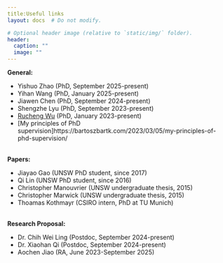 ```yaml
---
title:Useful links
layout: docs  # Do not modify.

# Optional header image (relative to `static/img/` folder).
header:
  caption: ""
  image: ""
---
```

<b>General: </b>
<br>
<ul>
<li>Yishuo Zhao (PhD, September 2025-present)</li>
<li>Yihan Wang (PhD, January 2025-present)</li>
<li>Jiawen Chen (PhD, September 2024-present)</li>
<li>Shengzhe Lyu (PhD, September 2023-present)</li>
<li><a href="https://scholar.google.com/citations?user=Fk5F1p8AAAAJ&hl=en" target="_blank">Rucheng Wu</a> (PhD, January 2023-present)</li>
<li>[My principles of PhD supervision]https://bartoszbartk.com/2023/03/05/my-principles-of-phd-supervision/</li>


</ul>

<br>
<b>Papers: </b>
<br>
<ul>
<li>Jiayao Gao (UNSW PhD student, since 2017)</li>
<li>Qi Lin (UNSW PhD student, since 2016)</li>
<li>Christopher Manouvrier (UNSW undergraduate thesis, 2015)</li>
<li>Christopher Marwick (UNSW undergraduate thesis, 2015)</li>
<li>Thoamas Kothmayr (CSIRO intern,  PhD at TU Munich)</li>
</ul>

<br>
<b>Research Proposal: </b>
<br>
<ul>
<li>Dr. Chih Wei Ling (Postdoc, September 2024-present)</li>
<li>Dr. Xiaohan Qi (Postdoc, September 2024-present)</li>
<li>Aochen Jiao (RA, June 2023-September 2025)</li>
</ul>









